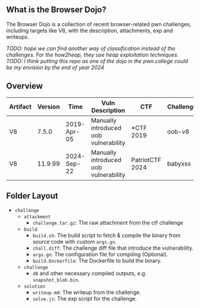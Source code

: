 ## What is the Browser Dojo?

The Browser Dojo is a collection of recent browser-related pwn challenges, including targets like V8, with the description, attachments, exp and writeups.

*TODO: hope we can find another way of classification instead of the challenges. For the how2heap, they use heap exploitation techniques.* <br>
*TODO: I think putting this repo as one of the dojo in the pwn.college could be my envision by the end of year 2024*

## Overview

| Artifact | Version | Time        | Vuln Description                      | CTF        | Challenge |
| -------- | ------- | ----------- | ------------------------------------- | ---------- | --------- |
| V8       | 7.5.0 | 2019-Apr-05 | Manually introduced oob vulnerability | \*CTF 2019 | oob-v8    |
| V8       | 11.9.99 | 2024-Sep-22 | Manually introduced oob vulnerability | PatriotCTF 2024 | babyxss |


## Folder Layout

+ `challenge`
  + `attackment`
    + `challenge.tar.gz`: The raw attachment from the ctf challenge
  + `build` 
    + `build.sh`: The build script to fetch & compile the binary from source code with custom `args.gn`.
    + `chall.diff`: The challenge diff file that introduce the vulnerability.
    + `args.gn`: The configuration file for compiling (Optional).
    + `build.Dockerfile`: The Dockerfile to build the binary.
  + `challenge`
    + `d8` and other necessary compiled outputs, e.g. `snapshot_blob.bin`.
  + `solution`
    + `writeup.md`: The writeup from the challenge.
    + `solve.js`: The exp script for the challenge.